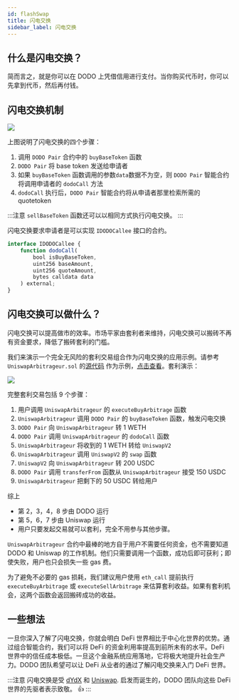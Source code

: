```yaml
---
id: flashSwap
title: 闪电交换
sidebar_label: 闪电交换
---
```


## 什么是闪电交换？

简而言之，就是你可以在 DODO 上凭借信用进行支付。当你购买代币时，你可以先拿到代币，然后再付钱。

## 闪电交换机制

![](https://dodoex.github.io/docs/img/dodo_flash_swap.jpeg)

上图说明了闪电交换的四个步骤：

1.  调用 `DODO Pair` 合约中的 `buyBaseToken` 函数
2.  `DODO Pair` 将 base token 发送给申请者
3.  如果 `buyBaseToken` 函数调用的参数`data`数据不为空，则 `DODO Pair` 智能合约将调用申请者的 `dodoCall` 方法
4.  `dodoCall` 执行后，`DODO Pair` 智能合约将从申请者那里检索所需的 quotetoken

:::注意
`sellBaseToken`  函数还可以以相同方式执行闪电交换。
:::

闪电交换要求申请者是可以实现 `IDODOCallee` 接口的合约。

```javascript
interface IDODOCallee {
    function dodoCall(
        bool isBuyBaseToken,
        uint256 baseAmount,
        uint256 quoteAmount,
        bytes calldata data
    ) external;
}
```

## 闪电交换可以做什么？

闪电交换可以提高做市的效率。市场平家由套利者来维持，闪电交换可以搬砖不再有资金要求，降低了搬砖套利的门槛。

我们来演示一个完全无风险的套利交易组合作为闪电交换的应用示例。请参考 `UniswapArbitrageur.sol` 的[源代码](https://github.com/DODOEX/dodo-smart-contract/blob/master/contracts/helper/UniswapArbitrageur.sol) 作为示例，[点击查看](https://etherscan.io/address/0xbf90b54cc00ceeaa93db1f6a54a01e3fe9ed4422)。套利演示：

![](https://dodoex.github.io/docs/img/dodo_one_click_arbitrage.jpeg)

完整套利交易包括 9 个步骤：

1.  用户调用 `UniswapArbitrageur` 的  `executeBuyArbitrage` 函数
2.  `UniswapArbitrageur` 调用 `DODO Pair` 的 `buyBaseToken` 函数，触发闪电交换
3.  `DODO Pair` 向 `UniswapArbitrageur` 转 1 WETH
4.  `DODO Pair` 调用 `UniswapArbitrageur` 的 `dodoCall` 函数
5.  `UniswapArbitrageur` 将收到的 1 WETH 转给 `UniswapV2`
6.  `UniswapArbitrageur`  调用 `UniswapV2` 的 `swap` 函数
7.  `UniswapV2` 向 `UniswapArbitrageur` 转 200 USDC
8.  `DODO Pair` 调用 `transferFrom` 函数从 `UniswapArbitrageur` 接受 150 USDC
9.  `UniswapArbitrageur` 把剩下的 50 USDC 转给用户

综上

- 第 2，3，4，8 步由 DODO 运行 
- 第 5，6，7 步由 Uniswap 运行 
- 用户只要发起交易就可以套利，完全不用参与其他步骤。 

`UniswapArbitrageur` 合约中最棒的地方自于用户不需要任何资金，也不需要知道 DODO 和 Uniswap 的工作机制。他们只需要调用一个函数，成功后即可获利；即使失败，用户也只会损失一些 gas 费。

为了避免不必要的 gas 损耗，我们建议用户使用 `eth_call` 提前执行 `executeBuyArbitrage`  或 `executeSellArbitrage` 来估算套利收益。如果有套利机会，这两个函数会返回搬砖成功的收益。

## 一些想法

一旦你深入了解了闪电交换，你就会明白 DeFi 世界相比于中心化世界的优势。通过组合智能合约，我们可以将 DeFi 的资金利用率提高到前所未有的水平。DeFi 世界中的信任成本极低。一旦这个金融系统应用落地，它将极大地提升社会生产力。DODO 团队希望可以让 DeFi 从业者的通过了解闪电交换来入门 DeFi 世界。

:::注意
闪电交换是受  [dYdX](https://dydx.exchange/) 和 [Uniswap](https://uniswap.org/docs/v2/core-concepts/flash-swaps). 启发而诞生的，DODO 团队向这些 DeFi 世界的先驱者表示致敬。 👍
:::
